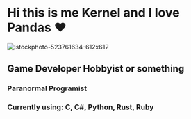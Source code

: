 # Hi this is me Kernel and I love Pandas ❤️
![istockphoto-523761634-612x612](https://github.com/Pandziarz/Pandziarz/assets/124568923/7fe3f3e3-9e90-4d9c-bae5-8aab97c1df28)
## Game Developer Hobbyist or something
### Paranormal Programist
### Currently using: C, C#, Python, Rust, Ruby
